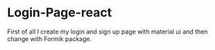 # Login-Page-react

First of all I create my login and sign  up page with material ui and then change with Formik package.
